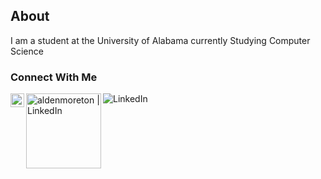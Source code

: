 ## About

I am a student at the University of Alabama currently Studying Computer Science

### Connect With Me
[<img align="left" alt="aldenmoreton | LinkedIn" width="22px" src="https://cdn.jsdelivr.net/npm/simple-icons@v3/icons/linkedin.svg" />][linkedin]

[linkedin]: https://linkedin.com/in/alden-moreton

[<img align="left" alt="aldenmoreton | LinkedIn" width="120px" src="https://img.shields.io/badge/linkedin-%230077B5.svg?style=for-the-badge&logo=linkedin&logoColor=white" />][linkedin]
![LinkedIn](https://img.shields.io/badge/linkedin-%230077B5.svg?style=for-the-badge&logo=linkedin&logoColor=white)              
